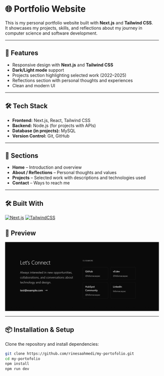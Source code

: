 # 🌐 Portfolio Website

This is my personal portfolio website built with **Next.js** and **Tailwind CSS**.  
It showcases my projects, skills, and reflections about my journey in computer science and software development.

---

## 🚀 Features

- Responsive design with **Next.js** and **Tailwind CSS**
- **Dark/Light mode** support
- Projects section highlighting selected work (2022–2025)
- Reflections section with personal thoughts and experiences
- Clean and modern UI

---

## 🛠️ Tech Stack

- **Frontend:** Next.js, React, Tailwind CSS
- **Backend:** Node.js (for projects with APIs)
- **Database (in projects):** MySQL
- **Version Control:** Git, GitHub

---

## 📂 Sections

- **Home** – Introduction and overview
- **About / Reflections** – Personal thoughts and values
- **Projects** – Selected work with descriptions and technologies used
- **Contact** – Ways to reach me

---

## 🛠️ Built With

[![Next.js](https://skillicons.dev/icons?i=nextjs)](https://nextjs.org)
[![TailwindCSS](https://skillicons.dev/icons?i=tailwind)](https://tailwindcss.com)

## 📸 Preview

![Portfolio Screenshot](./screenshot.png) <!-- Optional: add screenshot -->

---

## 📦 Installation & Setup

Clone the repository and install dependencies:

```bash
git clone https://github.com/rinesaahmedi/my-portofolio.git
cd my-portofolio
npm install
npm run dev
```
